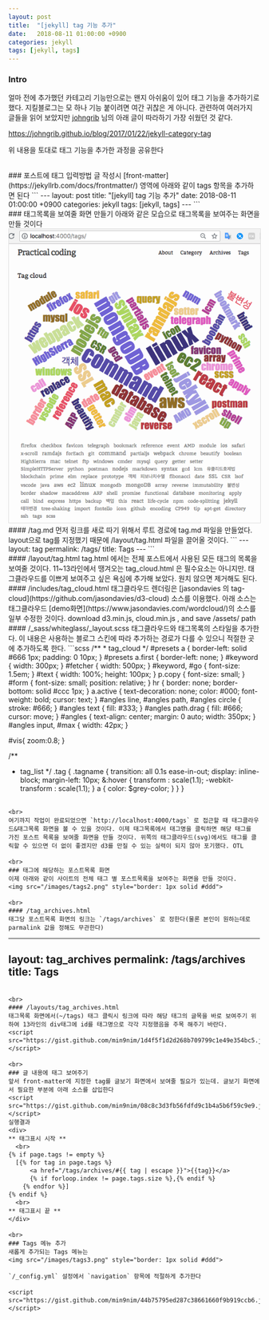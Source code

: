 ```yaml
---
layout: post
title:  "[jekyll] tag 기능 추가"
date:   2018-08-11 01:00:00 +0900
categories: jekyll
tags: [jekyll, tags]
---
```

### Intro
얼마 전에 추가했던 카테고리 기능만으로는 왠지 아쉬움이 있어 태그 기능을 추가하기로 했다. 지킬블로그는 모 하나 기능 붙이려면 여간 귀찮은 게 아니다. 관련하여 여러가지 글들을 읽어 보았지만 [johngrib](https://johngrib.github.io/) 님의 아래 글이 따라하기 가장 쉬웠던 것 같다.

<https://johngrib.github.io/blog/2017/01/22/jekyll-category-tag>

위 내용을 토대로 태그 기능을 추가한 과정을 공유한다

<br>
### 포스트에 태그 입력방법
글 작성시 [front-matter](https://jekyllrb.com/docs/frontmatter/) 영역에 아래와 같이 tags 항목을 추가하면 된다
```
---
layout: post
title:  "[jekyll] tag 기능 추가"
date:   2018-08-11 01:00:00 +0900
categories: jekyll
tags: [jekyll, tags]
---
```


<br>
### 태그목록을 보여줄 화면 만들기
아래와 같은 모습으로 태그목록을 보여주는 화면을 만들 것이다
<img src="/images/tags1.png" style="border: 1px solid #ddd">


<br>
#### /tag.md
먼저 링크를 새로 따기 위해서 루트 경로에 tag.md 파일을 만들었다. layout으로 tag를 지정했기 때문에 /layout/tag.html 파일을 끌어올 것이다.
```
---
layout: tag
permalink: /tags/
title: Tags
---
```

<br>
#### /layout/tag.html
tag.html 에서는 전체 포스트에서 사용된 모든 태그의 목록을 보여줄 것이다. 11~13라인에서 땡겨오는 tag_cloud.html 은 필수요소는 아니지만. 태그클라우드를 이쁘게 보여주고 싶은 욕심에 추가해 보았다. 원치 않으면 제거해도 된다.
<script src="https://gist.github.com/min9nim/46acdcfefaeb92485785e24d4d82fc76.js"></script>

<br>
#### /includes/tag_cloud.html
태그클라우드 렌더링은 [jasondavies 의 tag-cloud](https://github.com/jasondavies/d3-cloud) 소스를 이용했다. 아래 소스는 태그클라우드  [demo화면](https://www.jasondavies.com/wordcloud/)의 소스를 일부 수정한 것이다. download d3.min.js, cloud.min.js , and save /assets/ path
<script src="https://gist.github.com/min9nim/59fe57387b354344834508d0293bd366.js"></script>

<br>
#### /_sass/whiteglass/_layout.scss
태그클라우드와 태그목록의 스타일을 추가한다. 이 내용은 사용하는 블로그 스킨에 따라 추가하는 경로가 다를 수 있으니 적절한 곳에 추가하도록 한다.
```scss
/**
 * tag_cloud
 */
#presets a { border-left: solid #666 1px; padding: 0 10px; }
#presets a.first { border-left: none; }
#keyword { width: 300px; }
#fetcher { width: 500px; }
#keyword, #go { font-size: 1.5em; }
#text { width: 100%; height: 100px; }
p.copy { font-size: small; }
#form { font-size: small; position: relative; }
hr { border: none; border-bottom: solid #ccc 1px; }
a.active { text-decoration: none; color: #000; font-weight: bold; cursor: text; }
#angles line, #angles path, #angles circle { stroke: #666; }
#angles text { fill: #333; }
#angles path.drag { fill: #666; cursor: move; }
#angles { text-align: center; margin: 0 auto; width: 350px; }
#angles input, #max { width: 42px; }

#vis{
  zoom:0.8;
}

/**
 * tag_list
 */
.tag {
  .tagname {
    transition: all 0.1s ease-in-out;
    display: inline-block;
    margin-left: 10px;
    &:hover {
      transform : scale(1.1);
      -webkit-transform : scale(1.1);
    }
    a {
      color: $grey-color;
    }
  }
}
```

<br>
여기까지 작업이 완료되었으면 `http://localhost:4000/tags` 로 접근할 때 태그클라우드&태그목록 화면을 볼 수 있을 것이다. 이제 태그목록에서 태그명을 클릭하면 해당 태그를 가진 포스트 목록을 보여줄 화면을 만들 것이다. 위쪽의 태그클라우드(svg)에서도 태그를 클릭할 수 있으면 더 없이 좋겠지만 d3를 만질 수 있는 실력이 되지 않아 포기했다. OTL

<br>
### 태그에 해당하는 포스트목록 화면
이제 아래와 같이 사이트의 전체 태그 별 포스트목록을 보여주는 화면을 만들 것이다.
<img src="/images/tags2.png" style="border: 1px solid #ddd">

<br>
#### /tag_archives.html
태그당 포스트목록 화면의 링크는 `/tags/archives` 로 정한다(물론 본인이 원하는데로 parmalink 값을 정해도 무관한다)
```
---
layout: tag_archives
permalink: /tags/archives
title: Tags
---
```

<br>
#### /layouts/tag_archives.html
태그목록 화면에서(~/tags) 태그 클릭시 링크에 따라 해당 태그의 글목을 바로 보여주기 위하여 13라인의 div태그에 id를 태그명으로 각각 지정했음을 주목 해주기 바란다.
<script src="https://gist.github.com/min9nim/1d4f5f1d2d268b709799c1e49e354bc5.js"></script>

<br>
### 글 내용에 태그 보여주기
앞서 front-matter에 지정한 tag를 글보기 화면에서 보여줄 필요가 있는데. 글보기 화면에서 필요한 부분에 아래 소스를 삽입한다
<script src="https://gist.github.com/min9nim/08c8c3d3fb56fdfd9c1b4a5b6f59c9e9.js"></script>
실행결과
<div>
** 태그표시 시작 **
  <br>
{% if page.tags != empty %}
  [{% for tag in page.tags %}
      <a href="/tags/archives/#{{ tag | escape }}">{{tag}}</a>
      {% if forloop.index != page.tags.size %},{% endif %} 
    {% endfor %}]
{% endif %}
  <br>
** 태그표시 끝 **
</div>

<br>
### Tags 메뉴 추가
새롭게 추가되는 Tags 메뉴는 
<img src="/images/tags3.png" style="border: 1px solid #ddd">

`/_config.yml` 설정에서 `navigation` 항목에 적절하게 추가한다

<script src="https://gist.github.com/min9nim/44b75795ed287c38661660f9b919ccb6.js"></script>











